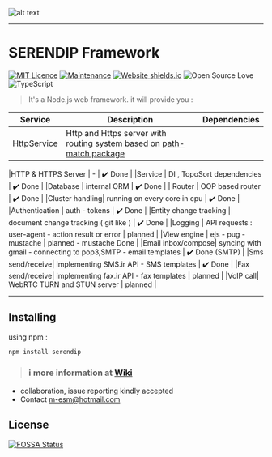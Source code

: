 ![alt text](https://raw.githubusercontent.com/m-esm/serendip/master/readme_header.png "serendip_header")
___
# SERENDIP Framework


[![MIT Licence](https://badges.frapsoft.com/os/mit/mit.svg?v=103)](https://opensource.org/licenses/mit-license.php)
[![Maintenance](https://img.shields.io/badge/Maintained%3F-yes-green.svg)](https://GitHub.com/m-esm/serendip/graphs/commit-activity)
[![Website shields.io](https://img.shields.io/website-up-down-green-red/http/shields.io.svg)](https://serendip.agency/)
![Open Source Love](https://badges.frapsoft.com/os/v1/open-source.png?v=103)
![TypeScript](https://badges.frapsoft.com/typescript/love/typescript.svg?v=101)

> It's a Node.js web framework. it will provide you :

| Service | Description | Dependencies
|-|-|-|
| HttpService | Http and Https server with routing system based on [path-match package]( https://npmjs.com/package/path-match )

|HTTP & HTTPS Server | - | :heavy_check_mark: Done | 
|Service  | DI , TopoSort dependencies | :heavy_check_mark: Done | 
|Database | internal ORM | :heavy_check_mark: Done | 
| Router | OOP based router | :heavy_check_mark: Done |
|Cluster handling| running on every core in cpu | :heavy_check_mark: Done |
|Authentication | auth - tokens | :heavy_check_mark: Done |
|Entity change tracking | document change tracking ( git like )  | :heavy_check_mark: Done |
|Logging | API requests : user-agent - action result or error | planned |
|View engine | ejs - pug - mustache | planned - mustache Done |
|Email inbox/compose| syncing with gmail - connecting to pop3,SMTP - email templates | :heavy_check_mark: Done (SMTP) |
|Sms send/receive| implementing SMS.ir API - SMS templates | :heavy_check_mark: Done |
|Fax send/receive| implementing fax.ir API - fax templates | planned |
|VoIP call| WebRTC TURN and STUN server | planned |

---

## Installing
using npm : 
```
npm install serendip 
```

> ### :information_source: more information at [Wiki](https://github.com/m-esm/serendip/wiki)

* collaboration, issue reporting kindly accepted
* Contact m-esm@hotmail.com 


## License
[![FOSSA Status](https://app.fossa.io/api/projects/git%2Bgithub.com%2Fm-esm%2Fserendip.svg?type=large)](https://app.fossa.io/projects/git%2Bgithub.com%2Fm-esm%2Fserendip?ref=badge_large)
 